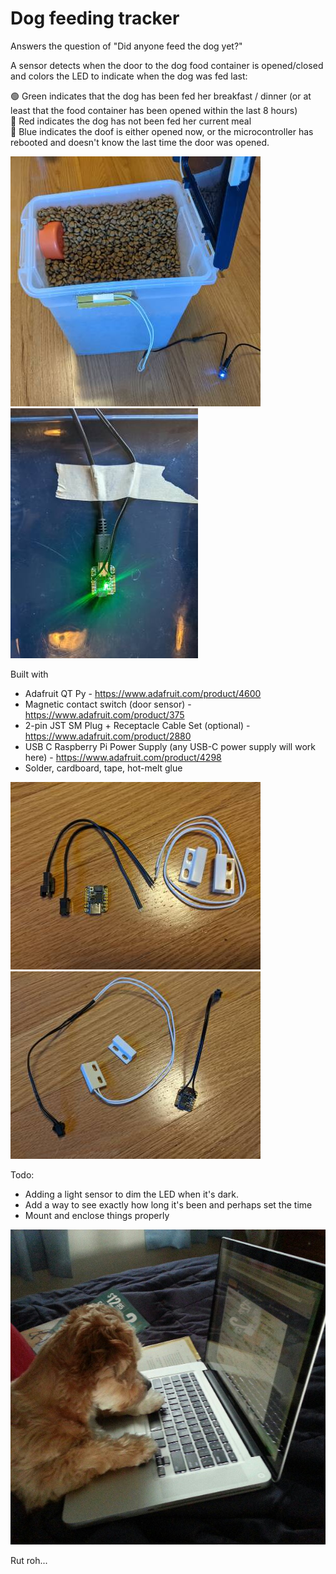 # Dog feeding tracker
Answers the question of "Did anyone feed the dog yet?"

A sensor detects when the door to the dog food container is opened/closed and colors the LED to indicate when the dog was fed last:

🟢 Green indicates that the dog has been fed her breakfast / dinner (or at least that the food container has been opened within the last 8 hours)
<br>
🔴 Red indicates the dog has not been fed her current meal
<br>
🔵 Blue indicates the doof is either opened now, or the microcontroller has rebooted and doesn't know the last time the door was opened.

![open](pics/open.jpg) ![closed](pics/closed.jpg)

Built with
* Adafruit QT Py - https://www.adafruit.com/product/4600
* Magnetic contact switch (door sensor) - https://www.adafruit.com/product/375
* 2-pin JST SM Plug + Receptacle Cable Set (optional) -https://www.adafruit.com/product/2880
* USB C Raspberry Pi Power Supply (any USB-C power supply will work here) - https://www.adafruit.com/product/4298
* Solder, cardboard, tape, hot-melt glue

![parts](pics/parts.jpg) ![soldered](pics/soldered.jpg)

Todo:
* Adding a light sensor to dim the LED when it's dark.
* Add a way to see exactly how long it's been and perhaps set the time
* Mount and enclose things properly

![the dog adjusting the code to get an extra meal](pics/dog-computer.jpg)

Rut roh...
